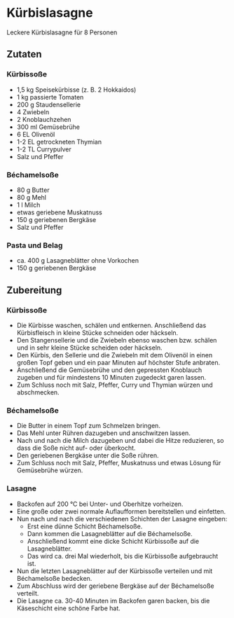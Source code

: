 # Kürbislasagne

Leckere Kürbislasagne für 8 Personen

## Zutaten
### Kürbissoße
* 1,5 kg Speisekürbisse (z. B. 2 Hokkaidos)
* 1 kg passierte Tomaten
* 200 g Staudensellerie
* 4 Zwiebeln
* 2 Knoblauchzehen
* 300 ml Gemüsebrühe
* 6 EL Olivenöl
* 1-2 EL getrockneten Thymian
* 1-2 TL Currypulver
* Salz und Pfeffer

### Béchamelsoße
* 80 g Butter
* 80 g Mehl
* 1 l Milch
* etwas geriebene Muskatnuss
* 150 g geriebenen Bergkäse
* Salz und Pfeffer

### Pasta und Belag
* ca. 400 g Lasagneblätter ohne Vorkochen
* 150 g geriebenen Bergkäse

## Zubereitung

### Kürbissoße
* Die Kürbisse waschen, schälen und entkernen. Anschließend das Kürbisfleisch in kleine Stücke schneiden oder häckseln.
* Den Stangensellerie und die Zwiebeln ebenso waschen bzw. schälen und in sehr kleine Stücke scheiden oder häckseln.
* Den Kürbis, den Sellerie und die Zwiebeln mit dem Olivenöl in einen großen Topf geben und ein paar Minuten auf höchster Stufe anbraten.
* Anschließend die Gemüsebrühe und den gepressten Knoblauch zugeben und für mindestens 10 Minuten zugedeckt garen lassen.
* Zum Schluss noch mit Salz, Pfeffer, Curry und Thymian würzen und abschmecken.

### Béchamelsoße
* Die Butter in einem Topf zum Schmelzen bringen.
* Das Mehl unter Rühren dazugeben und anschwitzen lassen.
* Nach und nach die Milch dazugeben und dabei die Hitze reduzieren, so dass die Soße nicht auf- oder überkocht.
* Den geriebenen Bergkäse unter die Soße rühren.
* Zum Schluss noch mit Salz, Pfeffer, Muskatnuss und etwas Lösung für Gemüsebrühe würzen.

### Lasagne
* Backofen auf 200 °C bei Unter- und Oberhitze vorheizen.
* Eine große oder zwei normale Auflaufformen bereitstellen und einfetten.
* Nun nach und nach die verschiedenen Schichten der Lasagne eingeben:
  * Erst eine dünne Schicht Béchamelsoße.
  * Dann kommen die Lasagneblätter auf die Béchamelsoße.
  * Anschließend kommt eine dicke Schicht Kürbissoße auf die Lasagneblätter.
  * Das wird ca. drei Mal wiederholt, bis die Kürbissoße aufgebraucht ist.
* Nun die letzten Lasagneblätter auf der Kürbissoße verteilen und mit Béchamelsoße bedecken.
* Zum Abschluss wird der geriebene Bergkäse auf der Béchamelsoße verteilt.
* Die Lasagne ca. 30-40 Minuten im Backofen garen backen, bis die Käseschicht eine schöne Farbe hat.